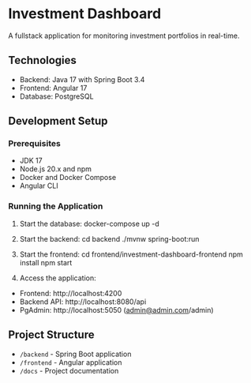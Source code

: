 # Investment Dashboard

A fullstack application for monitoring investment portfolios in real-time.

## Technologies

- Backend: Java 17 with Spring Boot 3.4
- Frontend: Angular 17
- Database: PostgreSQL

## Development Setup

### Prerequisites

- JDK 17 
- Node.js 20.x and npm
- Docker and Docker Compose
- Angular CLI

### Running the Application

1. Start the database:
   docker-compose up -d
   
2. Start the backend:
   cd backend
   ./mvnw spring-boot:run
   
3. Start the frontend:
   cd frontend/investment-dashboard-frontend
   npm install
   npm start
   
4. Access the application:
- Frontend: http://localhost:4200
- Backend API: http://localhost:8080/api
- PgAdmin: http://localhost:5050 (admin@admin.com/admin)

## Project Structure

- `/backend` - Spring Boot application
- `/frontend` - Angular application
- `/docs` - Project documentation
